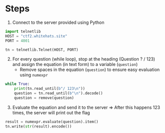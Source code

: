 # Steps
1. Connect to the server provided using Python
```python
import telnetlib
HOST = "ctf2.whitehats.site"
PORT = 4001

tn = telnetlib.Telnet(HOST, PORT)
```
2. For every question (while loop), stop at the heading (Question ? / 123) and assign the equation (in text form) to a variable (`question`)
     - Remove spaces in the equation (`question`) to ensure easy evaluation using `numexpr`
```python
while True:
    print(tn.read_until(b"/ 123\n"))
    question = tn.read_until(b"\n").decode()
    question = remove(question)
```

3. Evaluate the equation and send it to the server => After this happens 123 times, the server will print out the flag
```python
result = numexpr.evaluate(question).item()
tn.write(str(result).encode())
```
